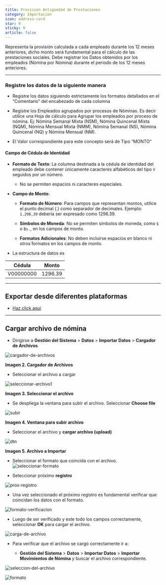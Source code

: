 ```yaml
---
title: Provision Antigüedad de Prestaciones
category: Importación
icon: address-card
star: 9
sticky: 9
article: false
---
```


Representa la provisión calculada a cada empleado durante los 12 meses anteriores, dicho monto será fundamental para el cálculo de las prestaciones sociales. Debe registrar los Datos obtenidos por los empleados (Nómina por Nómina) durante el periodo de los 12  meses anteriores.

---

### Registre los datos de la siguiente manera

- Registre los datos siguiendo estrictamente los formatos detallados en el “Comentario” del encabezado de cada columna

- Registre los Empleados agrupados por procesos de Nóminas. Es decir utilice una Hoja de cálculo para Agrupar los empleados por proceso de nómina. Ej: Nómina Semanal Mixta (NSM), Nómina Quincenal Mixta (NQM), Nómina Mensual Mixta (NMM), Nómina Semanal (NS), Nómina Quincenal (NQ) y Nómina Mensual (NM).

- El Valor correspondiente para este concepto será de Tipo “MONTO”

#### Campo de Cédula de Identidad

- **Formato de Texto**: La columna destinada a la cédula de identidad del empleado debe contener únicamente caracteres alfabéticos del tipo `V` seguidos por un número.
  - No se permiten espacios ni caracteres especiales.

- **Campo de Monto**:
  - **Formato de Número**: Para campos que representan montos, utilice el punto decimal (.) como separador de decimales. Ejemplo: `1.296,39` debería ser expresado como 1296.39.

  - **Símbolos de Moneda**: No se permiten símbolos de moneda, como `$` o `Bs.`, en los campos de monto.
  - **Formatos Adicionales**: No deben incluirse espacios en blanco ni otros formatos en los campos de monto.

- La estructura de datos es

| Cédula | Monto |
| ------ | -------- |
|V00000000  | 1296.39|

---

## Exportar desde diferentes plataformas

- [Haz click aquí](./export-files/README.md)

---

## Cargar archivo de nómina

- Dirigirse a **Gestión del Sistema** > **Datos** > **Importar Datos** > **Cargador de Archivos**

![cargador-de-archivos](https://github.com/JesusAlbujas/jupyter-compose-sudo/assets/134967453/c492d93d-d7b3-463b-91a6-fe1f54ca1b20)

**Imagen 2. Cargador de Archivos**

- Seleccionar el archivo a cargar

![seleccionar-archivo1](https://github.com/JesusAlbujas/jupyter-compose-sudo/assets/134967453/788a5201-dab6-48b0-9304-c8cd52669c84)

**Imagen 3. Seleccionar el archivo**

- Se despliega la ventana para subir el archivo. Seleccionar **Choose file**

![subir](https://i.imgur.com/EL9FSSB.png)

**Imagen 4. Ventana para subir archivo**

- Seleccionar el archivo y **cargar archivo (upload)**

![dtn](https://i.imgur.com/gxZzRcp.png)

**Imagen 5. Archivo a Importar**

- Seleccionar el formato que coincida con el archivo.
![seleccionar-formato](https://i.imgur.com/Gqbz7bY.png)

- Seleccionar próximo **registro**

![prox-registro](https://i.imgur.com/X8lE6XZ.png)

- Una vez seleccionado el próximo registro es fundamental verificar que coincidan los datos con el formato.

![formato-verificacion](https://i.imgur.com/Qr4EHlk.png)

- Luego de ser verificado y este todo los campos correctamente, seleccionar **OK** para cargar el archivo.

![carga-de-archivo](https://i.imgur.com/aFm6oIy.png)

- Para verificar que el archivo se cargó correctamente ir a:

  - **Gestión del Sistema** > **Datos** > **Importar Datos** > **Importar Movimientos de Nómina** y buscar el archivo correspondiente.

![seleccion-del-archivo](https://i.imgur.com/9BG0MiA.png)

![formato](https://i.imgur.com/Rgriv4m.png)
